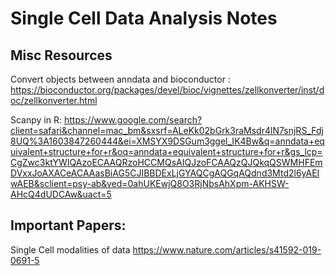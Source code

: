 # Single Cell Data Analysis Notes


## Misc Resources
Convert objects between anndata and bioconductor : https://bioconductor.org/packages/devel/bioc/vignettes/zellkonverter/inst/doc/zellkonverter.html

Scanpy in R: https://www.google.com/search?client=safari&channel=mac_bm&sxsrf=ALeKk02bGrk3raMsdr4lN7snjRS_Fdj8UQ%3A1603847260444&ei=XMSYX9DSGum3ggel_IK4Bw&q=anndata+equivalent+structure+for+r&oq=anndata+equivalent+structure+for+r&gs_lcp=CgZwc3ktYWIQAzoECAAQRzoHCCMQsAIQJzoFCAAQzQJQkqQSWMHFEmDVxxJoAXACeACAAasBiAG5CJIBBDExLjGYAQCgAQGqAQdnd3Mtd2l6yAEIwAEB&sclient=psy-ab&ved=0ahUKEwjQ8O3RjNbsAhXpm-AKHSW-AHcQ4dUDCAw&uact=5


## Important Papers:
Single Cell modalities of data 
https://www.nature.com/articles/s41592-019-0691-5


